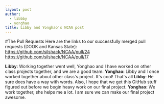 ```yaml
---
layout: post
author:
  - libbby
  - yonghao
title: Libby and Yonghao's NCAA post
---
```

#The Pull Requests
Here are the links to our successfully merged pull requests (DOOK and Kansas State):
https://github.com/silshack/NCAA/pull/24
https://github.com/silshack/NCAA/pull/17

**Libby**: Working together went well, Yonghao and I have worked on other class projects together, and we are a good team.
**Yonghao**: Libby and I once worked together about other class's project. It's cool! That's all
**Libby**: He sure does have a way with words. Also, I hope that we get this GitHub stuff figured out before we begin heavy work on our final project.
**Yonghao**: We work together, she helps me a lot. I am sure we can make our final project awesome.
